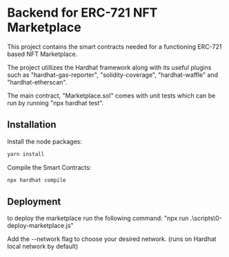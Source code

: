 # Backend for ERC-721 NFT Marketplace

This project contains the smart contracts needed for a functioning ERC-721  based NFT Marketplace.

The project utillizes the Hardhat framework along with its useful plugins such as "hardhat-gas-reporter", "solidity-coverage", "hardhat-waffle" and "hardhat-etherscan".

The main contract, "Marketplace.sol" comes with unit tests which can be run by running "npx hardhat test". 

## Installation

Install the node packages:

```bash
yarn install
```

Compile the Smart Contracts:
```bash
npx hardhat compile
```

## Deployment

to deploy the marketplace run the following command: "npx run .\scripts\0-deploy-marketplace.js"

Add the --network flag to choose your desired network. (runs on Hardhat local network by default)
